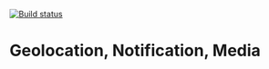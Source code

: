 [![Build status](https://ci.appveyor.com/api/projects/status/5t06x8281fityg00/branch/main?svg=true)](https://ci.appveyor.com/project/borison4ik/ahj-geolocation/branch/main)

# Geolocation, Notification, Media
